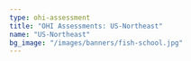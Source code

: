 ```yaml
---
type: ohi-assessment
title: "OHI Assessments: US-Northeast"
name: "US-Northeast"
bg_image: "/images/banners/fish-school.jpg"
---
```

